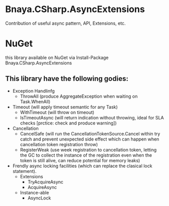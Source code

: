 # Bnaya.CSharp.AsyncExtensions
Contribution of useful async pattern, API, Extensions, etc.

# NuGet
this library available on NuGet via
Install-Package Bnaya.CSharp.AsyncExtensions

## This library have the following godies:
* Exception Handlinfg
  * ThrowAll (produce AggregateException when waiting on Task.WhenAll)
* Timeout (will apply timeout semantic for any Task)
  * WithTimeout (will throw on timeout)
  * IsTimeoutAsync (will return indication without throwing, ideal for SLA checks [prctice: check and produce warning])
* Cancellation
  * CancelSafe (will run the CancellationTokenSource.Cancel within try catch and prevent unexpected side effect which can happen when cancellation token registration throw)
  * RegisterWeak (use week registration to cancellation token, letting the GC to collect the instance of the registration even when the token is still alive, can reduce potential for memory leaks)
* Frendly async locking facilities (which can replace the clasical lock statement).
  * Extensions
    * TryAcquireAsync
    * AcquireAsync
  * Instance-able
    * AsyncLock 

